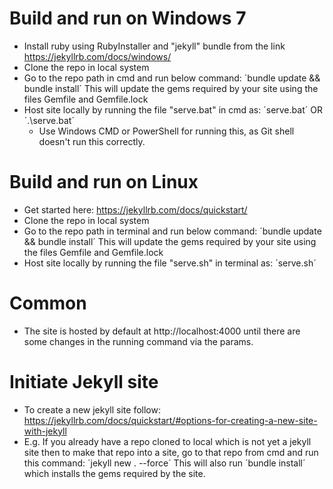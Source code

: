 # Build and run on Windows 7
* Install ruby using RubyInstaller and "jekyll" bundle from the link https://jekyllrb.com/docs/windows/
* Clone the repo in local system
* Go to the repo path in cmd and run below command: ´bundle update && bundle install´
This will update the gems required by your site using the files Gemfile and Gemfile.lock
* Host site locally by running the file "serve.bat" in cmd as: ´serve.bat´ OR ´.\serve.bat´
  - Use Windows CMD or PowerShell for running this, as Git shell doesn't run this correctly.

# Build and run on Linux
* Get started here: https://jekyllrb.com/docs/quickstart/
* Clone the repo in local system
* Go to the repo path in terminal and run below command: ´bundle update && bundle install´
This will update the gems required by your site using the files Gemfile and Gemfile.lock
* Host site locally by running the file "serve.sh" in terminal as: ´serve.sh´

# Common
* The site is hosted by default at http://localhost:4000 until there are some changes in the running command via the params.

# Initiate Jekyll site
* To create a new jekyll site follow: https://jekyllrb.com/docs/quickstart/#options-for-creating-a-new-site-with-jekyll
* E.g. If you already have a repo cloned to local which is not yet a jekyll site then to make that repo into a site, go to that repo from cmd and run this command:
´jekyll new . --force´
This will also run ´bundle install´ which installs the gems required by the site.
